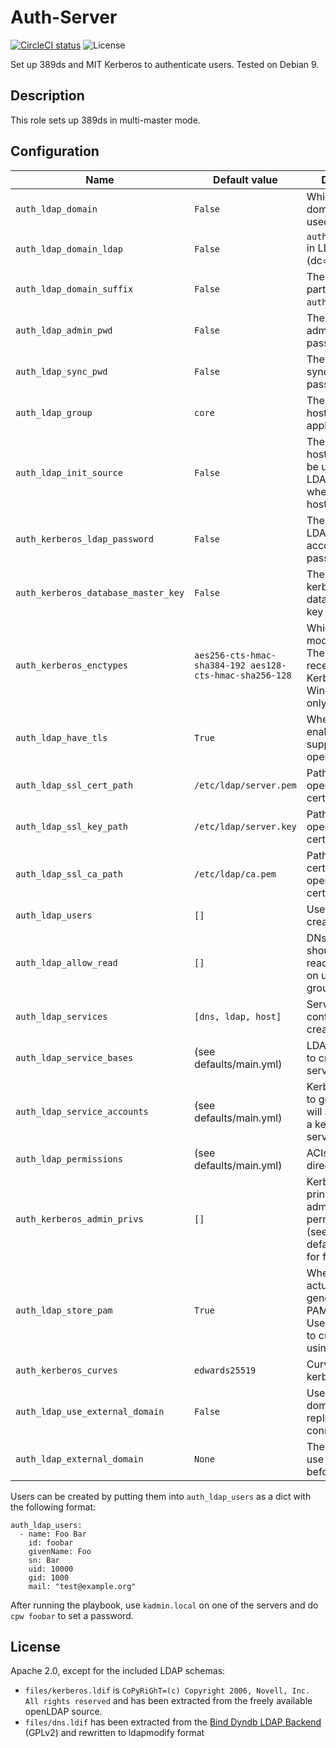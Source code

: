 # Auth-Server
[![CircleCI status](https://img.shields.io/circleci/project/github/uubk/auth-server/master.svg?style=shield)](https://circleci.com/gh/uubk/auth-server/tree/master)
![License](https://img.shields.io/github/license/uubk/auth-server.svg?style=popout)

Set up 389ds and MIT Kerberos to authenticate users. Tested on Debian 9.

## Description
This role sets up 389ds in multi-master mode.

## Configuration
| Name | Default value | Description |
| ---- | ------------- | ----------- |
| `auth_ldap_domain` | `False` | Which base domain should be used for this role? |
| `auth_ldap_domain_ldap` | `False` | `auth_ldap_domain` in LDAP format (dc=...) |
| `auth_ldap_domain_suffix` | `False` | The first domain part of `auth_ldap_domain`) |
| `auth_ldap_admin_pwd` | `False` | The LDAP administrator password |
| `auth_ldap_sync_pwd` | `False` | The LDAP syncrepl user password |
| `auth_ldap_group` | `core` | The group of hosts this role is applied to |
| `auth_ldap_init_source` | `False` | The name of the host that should be used as a LDAP data source when adding new hosts. |
| `auth_kerberos_ldap_password` | `False` | The kerberos LDAP service account password |
| `auth_kerberos_database_master_key` | `False` | The initial kerberos database master key |
| `auth_kerberos_enctypes` | `aes256-cts-hmac-sha384-192 aes128-cts-hmac-sha256-128` | Which encryption modes to enable? The default is for recent versions of Kerberos and no Windows clients only. |
| `auth_ldap_have_tls` | `True` | Whether to enable SSL/TLS support in openLDAP |
| `auth_ldap_ssl_cert_path` | `/etc/ldap/server.pem` | Path to openLDAP's certificate |
| `auth_ldap_ssl_key_path` | `/etc/ldap/server.key` | Path to openLDAP's certificate's key|
| `auth_ldap_ssl_ca_path` | `/etc/ldap/ca.pem` | Path to the CA certificate of openLDAP's certificate |
| `auth_ldap_users` | `[]` | User accounts to create, see below |
| `auth_ldap_allow_read` | `[]` | DNs of users that should be granted read permissions on users and groups |
| `auth_ldap_services` | `[dns, ldap, host]` | Service account containers to create |
| `auth_ldap_service_bases` | (see defaults/main.yml) | LDAP containers to create for services |
| `auth_ldap_service_accounts` | (see defaults/main.yml) | Kerberos services to generate. This will also write out a keytab for each service. |
| `auth_ldap_permissions` | (see defaults/main.yml) | ACIs to set on the directory |
| `auth_kerberos_admin_privs` | `[]` | Kerberos principals to grant administrative permissions to (see defaults/main.yml for format) |
| `auth_ldap_store_pam` | `True` | Whether to actually store the generated 389ds PAM config. Useful if you want to customize it using another role |
| `auth_kerberos_curves` | `edwards25519` | Curves to use for kerberos SPAKE |
| `auth_ldap_use_external_domain` | `False` | Use separate domain for mutual replication connections |
| `auth_ldap_external_domain` | `None` | The domain to use if the setting before is `True` |


Users can be created by putting them into `auth_ldap_users` as a dict with the following format:
```
auth_ldap_users:
  - name: Foo Bar
    id: foobar
    givenName: Foo
    sn: Bar
    uid: 10000
    gid: 1000
    mail: "test@example.org"
```
After running the playbook, use `kadmin.local` on one of the servers and do `cpw foobar` to set a password.

## License
Apache 2.0, except for the included LDAP schemas:
 * `files/kerberos.ldif` is `CoPyRiGhT=(c) Copyright 2006, Novell, Inc.  All rights reserved` and has been extracted from the freely available openLDAP source.
 * `files/dns.ldif` has been extracted from the [Bind Dyndb LDAP Backend](https://pagure.io/bind-dyndb-ldap/blob/master/f/doc/schema.ldif) (GPLv2) and rewritten to ldapmodify format

